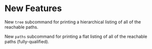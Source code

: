 # New Features

New `tree` subcommand for printing a hierarchical listing of all
of the reachable paths.

New `paths` subcommand for printing a flat listing of all of the
reachable paths (fully-qualified).
